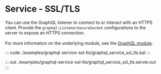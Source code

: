 # Service - SSL/TLS

You can use the GraphQL listener to connect to or interact with an HTTPS client.
Provide the `graphql:ListenerSecureSocket` configurations to the server to
expose an HTTPS connection.<br/><br/>
For more information on the underlying module, 
see the [GraphQL module](https://docs.central.ballerina.io/ballerina/graphql/latest/).

::: code ./examples/graphql-service-ssl-tls/graphql_service_ssl_tls.bal :::

::: out ./examples/graphql-service-ssl-tls/graphql_service_ssl_tls.server.out :::
